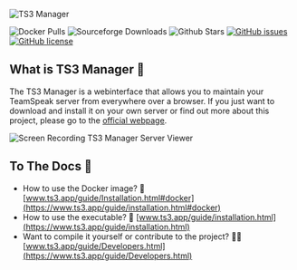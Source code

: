 ![TS3 Manager](https://www.ts3.app/ts3_manager_text_new_2.svg)

![Docker Pulls](https://img.shields.io/docker/pulls/joni1802/ts3-manager)
![Sourceforge Downloads](https://img.shields.io/sourceforge/dt/ts3-manager.svg)
![Github Stars](https://img.shields.io/github/stars/joni1802/ts3-manager)
[![GitHub issues](https://img.shields.io/github/issues/joni1802/ts3-manager)](https://github.com/joni1802/ts3-manager/issues)
[![GitHub license](https://img.shields.io/github/license/joni1802/ts3-manager)](https://github.com/joni1802/ts3-manager/blob/master/LICENSE)

## What is TS3 Manager 🤔
The TS3 Manager is a webinterface that allows you to maintain your TeamSpeak server from everywhere over a browser. If you just want to download and install it on your own server or find out more about this project, please go to the [official webpage](https://www.ts3.app).

![Screen Recording TS3 Manager Server Viewer](https://media.giphy.com/media/WpgWEaI3G5U1C0ORRu/source.gif)

## To The Docs 📃
- How to use the Docker image? 🐳 [www.ts3.app/guide/Installation.html#docker](https://www.ts3.app/guide/installation.html#docker)
- How to use the executable? 💾 [www.ts3.app/guide/installation.html](https://www.ts3.app/guide/installation.html)
- Want to compile it yourself or contribute to the project? 🐱‍💻 [www.ts3.app/guide/Developers.html](https://www.ts3.app/guide/Developers.html)
